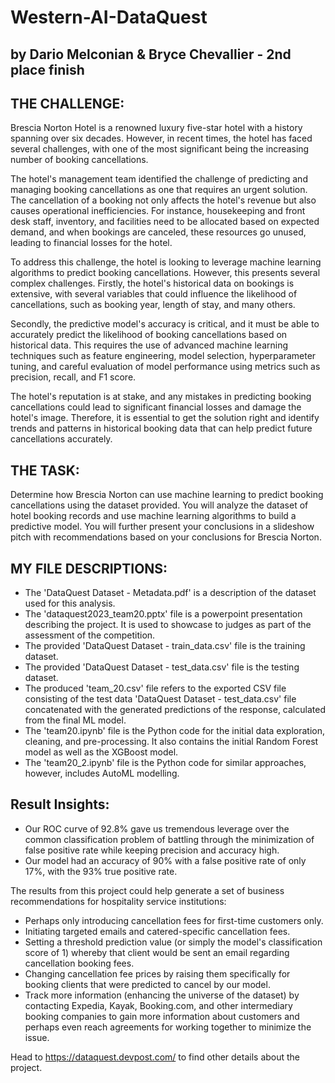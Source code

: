 # Western-AI-DataQuest

## by Dario Melconian & Bryce Chevallier - 2nd place finish

## **THE CHALLENGE:**

Brescia Norton Hotel is a renowned luxury five-star hotel with a history spanning over six decades. However, in recent times, the hotel has faced several challenges, with one of the most significant being the increasing number of booking cancellations. 

The hotel's management team identified the challenge of predicting and managing booking cancellations as one that requires an urgent solution. The cancellation of a booking not only affects the hotel's revenue but also causes operational inefficiencies. For instance, housekeeping and front desk staff, inventory, and facilities need to be allocated based on expected demand, and when bookings are canceled, these resources go unused, leading to financial losses for the hotel.

To address this challenge, the hotel is looking to leverage machine learning algorithms to predict booking cancellations. However, this presents several complex challenges. Firstly, the hotel's historical data on bookings is extensive, with several variables that could influence the likelihood of cancellations, such as booking year, length of stay, and many others.

Secondly, the predictive model's accuracy is critical, and it must be able to accurately predict the likelihood of booking cancellations based on historical data. This requires the use of advanced machine learning techniques such as feature engineering, model selection, hyperparameter tuning, and careful evaluation of model performance using metrics such as precision, recall, and F1 score.

The hotel's reputation is at stake, and any mistakes in predicting booking cancellations could lead to significant financial losses and damage the hotel's image. Therefore, it is essential to get the solution right and identify trends and patterns in historical booking data that can help predict future cancellations accurately.

## **THE TASK:**

Determine how Brescia Norton can use machine learning to predict booking cancellations using the dataset provided. You will analyze the dataset of hotel booking records and use machine learning algorithms to build a predictive model. You will further present your conclusions in a slideshow pitch with recommendations based on your conclusions for Brescia Norton.

## **MY FILE DESCRIPTIONS:**

- The 'DataQuest Dataset - Metadata.pdf' is a description of the dataset used for this analysis.
- The 'dataquest2023_team20.pptx' file is a powerpoint presentation describing the project. It is used to showcase to judges as part of the assessment of the competition.
- The provided 'DataQuest Dataset - train_data.csv' file is the training dataset.
- The provided 'DataQuest Dataset - test_data.csv' file is the testing dataset.
- The produced 'team_20.csv' file refers to the exported CSV file consisting of the test data 'DataQuest Dataset - test_data.csv' file concatenated with the generated predictions of the response, calculated from the final ML model.
- The 'team20.ipynb' file is the Python code for the initial data exploration, cleaning, and pre-processing. It also contains the initial Random Forest model as well as the XGBoost model.
- The 'team20_2.ipynb' file is the Python code for similar approaches, however, includes AutoML modelling.

## **Result Insights:**

- Our ROC curve of 92.8% gave us tremendous leverage over the common classification problem of battling through the minimization of false positive rate while keeping precision and accuracy high.
- Our model had an accuracy of 90% with a false positive rate of only 17%, with the 93% true positive rate.

The results from this project could help generate a set of business recommendations for hospitality service institutions:
- Perhaps only introducing cancellation fees for first-time customers only. 
- Initiating targeted emails and catered-specific cancellation fees.
- Setting a threshold prediction value (or simply the model's classification score of 1) whereby that client would be sent an email regarding cancellation booking fees. 
- Changing cancellation fee prices by raising them specifically for booking clients that were predicted to cancel by our model.
- Track more information (enhancing the universe of the dataset) by contacting Expedia, Kayak, Booking.com, and other intermediary booking companies to gain more information about customers and perhaps even reach agreements for working together to minimize the issue.


Head to https://dataquest.devpost.com/ to find other details about the project.
